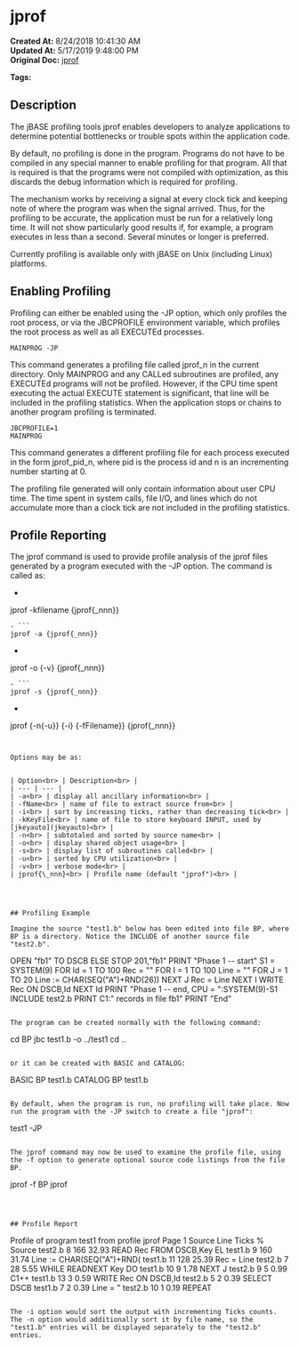# jprof

**Created At:** 8/24/2018 10:41:30 AM  
**Updated At:** 5/17/2019 9:48:00 PM  
**Original Doc:** [jprof](https://docs.jbase.com/48399-tools/jprof)  

**Tags:**
<badge text='profiling' vertical='middle' />

## Description 

The jBASE profiling tools jprof enables developers to analyze applications to determine potential bottlenecks or trouble spots within the application code.

By default, no profiling is done in the program. Programs do not have to be compiled in any special manner to enable profiling for that program. All that is required is that the programs were not compiled with optimization, as this discards the debug information which is required for profiling.

The mechanism works by receiving a signal at every clock tick and keeping note of where the program was when the signal arrived. Thus, for the profiling to be accurate, the application must be run for a relatively long time. It will not show particularly good results if, for example, a program executes in less than a second. Several minutes or longer is preferred.

Currently profiling is available only with jBASE on Unix (including Linux) platforms.



## Enabling Profiling 

Profiling can either be enabled using the -JP option, which only profiles the root process, or via the JBCPROFILE environment variable, which profiles the root process as well as all EXECUTEd processes.

```
MAINPROG -JP
```

This command generates a profiling file called jprof\_n in the current directory. Only MAINPROG and any CALLed subroutines are profiled, any EXECUTEd programs will not be profiled. However, if the CPU time spent executing the actual EXECUTE statement is significant, that line will be included in the profiling statistics. When the application stops or chains to another program profiling is terminated.

```
JBCPROFILE=1
MAINPROG
```

This command generates a different profiling file for each process executed in the form jprof\_pid\_n, where pid is the process id and n is an incrementing number starting at 0.

The profiling file generated will only contain information about user CPU time. The time spent in system calls, file I/O, and lines which do not accumulate more than a clock tick are not included in the profiling statistics.



## Profile Reporting 

The jprof command is used to provide profile analysis of the jprof files generated by a program executed with the -JP option. The command is called as:

- ```
jprof -kfilename {jprof{_nnn}}
```
- ```
jprof -a {jprof{_nnn}}
```
- ```
jprof -o {-v} {jprof{_nnn}}
```
- ```
jprof -s {jprof{_nnn}}
```
- ```
jprof {-n{-u}} {-i} {-fFilename}} {jprof{_nnn}}
```


Options may be as:


| Option<br> | Description<br> |
| --- | --- |
| -a<br> | display all ancillary information<br> |
| -fName<br> | name of file to extract source from<br> |
| -i<br> | sort by increasing ticks, rather than decreasing tick<br> |
| -kKeyFile<br> | name of file to store keyboard INPUT, used by [jkeyauto](jkeyauto)<br> |
| -n<br> | subtotaled and sorted by source name<br> |
| -o<br> | display shared object usage<br> |
| -s<br> | display list of subroutines called<br> |
| -u<br> | sorted by CPU utilization<br> |
| -v<br> | verbose mode<br> |
| jprof{\_nnn}<br> | Profile name (default "jprof")<br> |




## Profiling Example 

Imagine the source "test1.b" below has been edited into file BP, where BP is a directory. Notice the INCLUDE of another source file "test2.b".

```
OPEN "fb1" TO DSCB ELSE STOP 201,"fb1"
PRINT "Phase 1 -- start"
S1 = SYSTEM(9)
FOR Id = 1 TO 100
    Rec = ""
    FOR I = 1 TO 100
        Line = ""
        FOR J = 1 TO 20
            Line := CHAR(SEQ("A")+RND(26))
        NEXT J
        Rec = Line
    NEXT I
    WRITE Rec ON DSCB,Id
NEXT Id
PRINT "Phase 1 -- end, CPU = ":SYSTEM(9)-S1
INCLUDE test2.b
PRINT C1:" records in file fb1"
PRINT "End"
```

The program can be created normally with the following command:

```
cd BP
jbc test1.b -o ../test1
cd ..
```

or it can be created with BASIC and CATALOG:

```
BASIC BP test1.b
CATALOG BP test1.b
```

By default, when the program is run, no profiling will take place. Now run the program with the -JP switch to create a file "jprof":

```
test1 -JP
```

The jprof command may now be used to examine the profile file, using the -f option to generate optional source code listings from the file BP.

```
jprof -f BP jprof
```



## Profile Report

```
Profile of program test1 from profile jprof Page 1
Source Line Ticks % Source
test2.b 8 166 32.93 READ Rec FROM DSCB,Key EL
test1.b 9 160 31.74 Line := CHAR(SEQ("A")+RND(
test1.b 11 128 25.39 Rec = Line
test2.b 7 28 5.55 WHILE READNEXT Key DO
test1.b 10 9 1.78 NEXT J
test2.b 9 5 0.99 C1++
test1.b 13 3 0.59 WRITE Rec ON DSCB,Id
test2.b 5 2 0.39 SELECT DSCB
test1.b 7 2 0.39 Line = "
test2.b 10 1 0.19 REPEAT
```

The -i option would sort the output with incrementing Ticks counts. The -n option would additionally sort it by file name, so the "test1.b" entries will be displayed separately to the "test2.b" entries.
